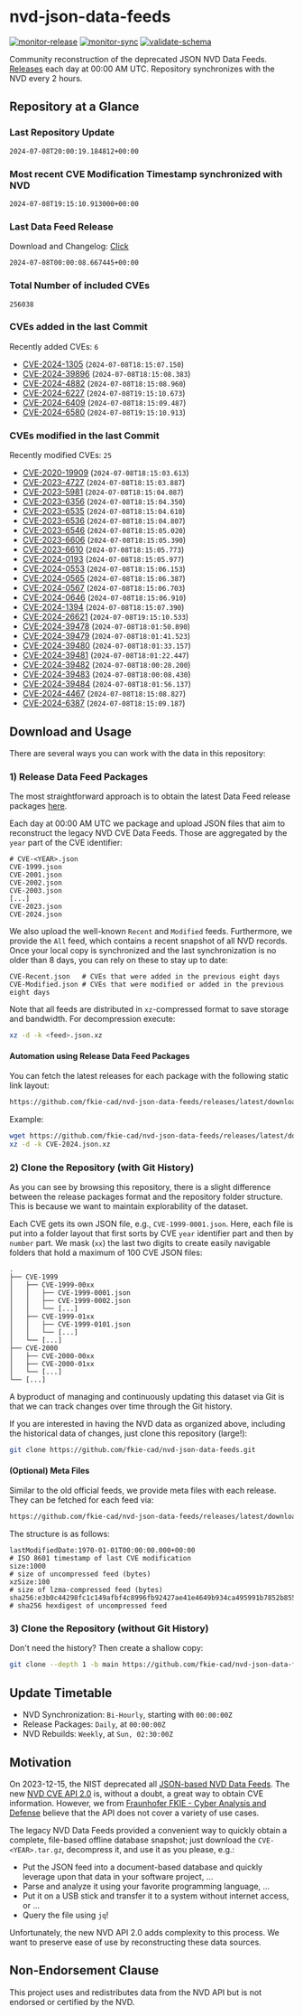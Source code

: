 # nvd-json-data-feeds

[![monitor-release](https://github.com/fkie-cad/nvd-json-data-feeds/actions/workflows/monitor_release.yml/badge.svg)](https://github.com/fkie-cad/nvd-json-data-feeds/actions/workflows/monitor_release.yml)
[![monitor-sync](https://github.com/fkie-cad/nvd-json-data-feeds/actions/workflows/monitor_sync.yml/badge.svg)](https://github.com/fkie-cad/nvd-json-data-feeds/actions/workflows/monitor_sync.yml)
[![validate-schema](https://github.com/fkie-cad/nvd-json-data-feeds/actions/workflows/validate_schema.yml/badge.svg)](https://github.com/fkie-cad/nvd-json-data-feeds/actions/workflows/validate_schema.yml)

Community reconstruction of the deprecated JSON NVD Data Feeds.
[Releases](https://github.com/fkie-cad/nvd-json-data-feeds/releases/latest) each day at 00:00 AM UTC.
Repository synchronizes with the NVD every 2 hours.

## Repository at a Glance

### Last Repository Update

```plain
2024-07-08T20:00:19.184812+00:00
```

### Most recent CVE Modification Timestamp synchronized with NVD

```plain
2024-07-08T19:15:10.913000+00:00
```

### Last Data Feed Release

Download and Changelog: [Click](https://github.com/fkie-cad/nvd-json-data-feeds/releases/latest)

```plain
2024-07-08T00:00:08.667445+00:00
```

### Total Number of included CVEs

```plain
256038
```

### CVEs added in the last Commit

Recently added CVEs: `6`

- [CVE-2024-1305](CVE-2024/CVE-2024-13xx/CVE-2024-1305.json) (`2024-07-08T18:15:07.150`)
- [CVE-2024-39896](CVE-2024/CVE-2024-398xx/CVE-2024-39896.json) (`2024-07-08T18:15:08.383`)
- [CVE-2024-4882](CVE-2024/CVE-2024-48xx/CVE-2024-4882.json) (`2024-07-08T18:15:08.960`)
- [CVE-2024-6227](CVE-2024/CVE-2024-62xx/CVE-2024-6227.json) (`2024-07-08T19:15:10.673`)
- [CVE-2024-6409](CVE-2024/CVE-2024-64xx/CVE-2024-6409.json) (`2024-07-08T18:15:09.487`)
- [CVE-2024-6580](CVE-2024/CVE-2024-65xx/CVE-2024-6580.json) (`2024-07-08T19:15:10.913`)


### CVEs modified in the last Commit

Recently modified CVEs: `25`

- [CVE-2020-19909](CVE-2020/CVE-2020-199xx/CVE-2020-19909.json) (`2024-07-08T18:15:03.613`)
- [CVE-2023-4727](CVE-2023/CVE-2023-47xx/CVE-2023-4727.json) (`2024-07-08T18:15:03.887`)
- [CVE-2023-5981](CVE-2023/CVE-2023-59xx/CVE-2023-5981.json) (`2024-07-08T18:15:04.087`)
- [CVE-2023-6356](CVE-2023/CVE-2023-63xx/CVE-2023-6356.json) (`2024-07-08T18:15:04.350`)
- [CVE-2023-6535](CVE-2023/CVE-2023-65xx/CVE-2023-6535.json) (`2024-07-08T18:15:04.610`)
- [CVE-2023-6536](CVE-2023/CVE-2023-65xx/CVE-2023-6536.json) (`2024-07-08T18:15:04.807`)
- [CVE-2023-6546](CVE-2023/CVE-2023-65xx/CVE-2023-6546.json) (`2024-07-08T18:15:05.020`)
- [CVE-2023-6606](CVE-2023/CVE-2023-66xx/CVE-2023-6606.json) (`2024-07-08T18:15:05.390`)
- [CVE-2023-6610](CVE-2023/CVE-2023-66xx/CVE-2023-6610.json) (`2024-07-08T18:15:05.773`)
- [CVE-2024-0193](CVE-2024/CVE-2024-01xx/CVE-2024-0193.json) (`2024-07-08T18:15:05.977`)
- [CVE-2024-0553](CVE-2024/CVE-2024-05xx/CVE-2024-0553.json) (`2024-07-08T18:15:06.153`)
- [CVE-2024-0565](CVE-2024/CVE-2024-05xx/CVE-2024-0565.json) (`2024-07-08T18:15:06.387`)
- [CVE-2024-0567](CVE-2024/CVE-2024-05xx/CVE-2024-0567.json) (`2024-07-08T18:15:06.703`)
- [CVE-2024-0646](CVE-2024/CVE-2024-06xx/CVE-2024-0646.json) (`2024-07-08T18:15:06.910`)
- [CVE-2024-1394](CVE-2024/CVE-2024-13xx/CVE-2024-1394.json) (`2024-07-08T18:15:07.390`)
- [CVE-2024-26621](CVE-2024/CVE-2024-266xx/CVE-2024-26621.json) (`2024-07-08T19:15:10.533`)
- [CVE-2024-39478](CVE-2024/CVE-2024-394xx/CVE-2024-39478.json) (`2024-07-08T18:01:50.890`)
- [CVE-2024-39479](CVE-2024/CVE-2024-394xx/CVE-2024-39479.json) (`2024-07-08T18:01:41.523`)
- [CVE-2024-39480](CVE-2024/CVE-2024-394xx/CVE-2024-39480.json) (`2024-07-08T18:01:33.157`)
- [CVE-2024-39481](CVE-2024/CVE-2024-394xx/CVE-2024-39481.json) (`2024-07-08T18:01:22.447`)
- [CVE-2024-39482](CVE-2024/CVE-2024-394xx/CVE-2024-39482.json) (`2024-07-08T18:00:28.200`)
- [CVE-2024-39483](CVE-2024/CVE-2024-394xx/CVE-2024-39483.json) (`2024-07-08T18:00:08.430`)
- [CVE-2024-39484](CVE-2024/CVE-2024-394xx/CVE-2024-39484.json) (`2024-07-08T18:01:56.137`)
- [CVE-2024-4467](CVE-2024/CVE-2024-44xx/CVE-2024-4467.json) (`2024-07-08T18:15:08.827`)
- [CVE-2024-6387](CVE-2024/CVE-2024-63xx/CVE-2024-6387.json) (`2024-07-08T18:15:09.187`)


## Download and Usage

There are several ways you can work with the data in this repository:

### 1) Release Data Feed Packages

The most straightforward approach is to obtain the latest Data Feed release packages [here](https://github.com/fkie-cad/nvd-json-data-feeds/releases/latest).

Each day at 00:00 AM UTC we package and upload JSON files that aim to reconstruct the legacy NVD CVE Data Feeds.
Those are aggregated by the `year` part of the CVE identifier:

```
# CVE-<YEAR>.json
CVE-1999.json
CVE-2001.json
CVE-2002.json
CVE-2003.json
[...]
CVE-2023.json
CVE-2024.json
```

We also upload the well-known `Recent` and `Modified` feeds.
Furthermore, we provide the `All` feed, which contains a recent snapshot of all NVD records.
Once your local copy is synchronized and the last synchronization is no older than 8 days, you can rely on these to stay up to date:

```plain
CVE-Recent.json   # CVEs that were added in the previous eight days
CVE-Modified.json # CVEs that were modified or added in the previous eight days
```

Note that all feeds are distributed in `xz`-compressed format to save storage and bandwidth.
For decompression execute:

```sh
xz -d -k <feed>.json.xz
```

#### Automation using Release Data Feed Packages

You can fetch the latest releases for each package with the following static link layout:

```sh
https://github.com/fkie-cad/nvd-json-data-feeds/releases/latest/download/CVE-<YEAR>.json.xz
```

Example:

```sh
wget https://github.com/fkie-cad/nvd-json-data-feeds/releases/latest/download/CVE-2024.json.xz
xz -d -k CVE-2024.json.xz
```

### 2) Clone the Repository (with Git History)

As you can see by browsing this repository, there is a slight difference between the release packages format and the repository folder structure.
This is because we want to maintain explorability of the dataset.

Each CVE gets its own JSON file, e.g., `CVE-1999-0001.json`.
Here, each file is put into a folder layout that first sorts by CVE `year` identifier part and then by `number` part.
We mask (`xx`) the last two digits to create easily navigable folders that hold a maximum of 100 CVE JSON files:

```plain
.
├── CVE-1999
│   ├── CVE-1999-00xx
│   │   ├── CVE-1999-0001.json
│   │   ├── CVE-1999-0002.json
│   │   └── [...]
│   ├── CVE-1999-01xx
│   │   ├── CVE-1999-0101.json
│   │   └── [...]
│   └── [...]
├── CVE-2000
│   ├── CVE-2000-00xx
│   ├── CVE-2000-01xx
│   └── [...]
└── [...]
```

A byproduct of managing and continuously updating this dataset via Git is that we can track changes over time through the Git history.

If you are interested in having the NVD data as organized above, including the historical data of changes, just clone this repository (large!):

```sh
git clone https://github.com/fkie-cad/nvd-json-data-feeds.git
```

#### (Optional) Meta Files

Similar to the old official feeds, we provide meta files with each release. They can be fetched for each feed via:

```sh
https://github.com/fkie-cad/nvd-json-data-feeds/releases/latest/download/CVE-<YEAR>.meta
```

The structure is as follows:

```plain
lastModifiedDate:1970-01-01T00:00:00.000+00:00                          # ISO 8601 timestamp of last CVE modification
size:1000                                                               # size of uncompressed feed (bytes)
xzSize:100                                                              # size of lzma-compressed feed (bytes)
sha256:e3b0c44298fc1c149afbf4c8996fb92427ae41e4649b934ca495991b7852b855 # sha256 hexdigest of uncompressed feed
```

### 3) Clone the Repository (without Git History)

Don't need the history? Then create a shallow copy:

```sh
git clone --depth 1 -b main https://github.com/fkie-cad/nvd-json-data-feeds.git
```


## Update Timetable

* NVD Synchronization: `Bi-Hourly`, starting with `00:00:00Z`
* Release Packages: `Daily`, at `00:00:00Z`
* NVD Rebuilds: `Weekly`, at `Sun, 02:30:00Z`


## Motivation

On 2023-12-15, the NIST deprecated all [JSON-based NVD Data Feeds](https://nvd.nist.gov/vuln/data-feeds#divRetirementBanner-1).
The new [NVD CVE API 2.0](https://nvd.nist.gov/developers/vulnerabilities) is, without a doubt, a great way to obtain CVE information.
However, we from [Fraunhofer FKIE - Cyber Analysis and Defense](https://www.fkie.fraunhofer.de/en/departments/cad.html) believe that the API does not cover a variety of use cases.

The legacy NVD Data Feeds provided a convenient way to quickly obtain a complete, file-based offline database snapshot; just download the `CVE-<YEAR>.tar.gz`, decompress it, and use it as you please, e.g.:

- Put the JSON feed into a document-based database and quickly leverage upon that data in your software project, ...
- Parse and analyze it using your favorite programming language, ...
- Put it on a USB stick and transfer it to a system without internet access, or ...
- Query the file using `jq`!

Unfortunately, the new NVD API 2.0 adds complexity to this process.
We want to preserve ease of use by reconstructing these data sources.

## Non-Endorsement Clause

This project uses and redistributes data from the NVD API but is not endorsed or certified by the NVD.
